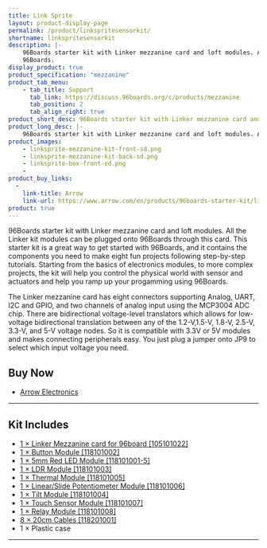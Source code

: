 ```yaml
---
title: Link Sprite
layout: product-display-page
permalink: /product/linkspritesensorkit/
shortname: linkspritesensorkit
description: |-
    96Boards starter kit with Linker mezzanine card and loft modules. All the Linker kit modules can be plugged onto 96Boards through this card. This starter kit is a great way to get started with 96Boards.
    96Boards.
display_product: true
product_specification: "mezzanine"
product_tab_menu:
    - tab_title: Support
      tab_link: https://discuss.96boards.org/c/products/mezzanine
      tab_position: 2
      tab_align_right: true
product_short_desc: 96Boards starter kit with Linker mezzanine card and loft modules. All the Linker kit modules can be plugged onto 96Boards through this card.
product_long_desc: |-
    96Boards starter kit with Linker mezzanine card and loft modules. All the Linker kit modules can be plugged onto 96Boards through this card. This starter kit is a great way to get started with 96Boards, and it contains the components you need to make eight fun projects following step-by-step tutorials. Starting from the basics of electronics modules, to more complex projects, the kit will help you control the physical world with sensor and actuators and help you ramp up your progamming using 96Boards.
product_images:
    - linksprite-mezzanine-kit-front-sd.png
    - linksprite-mezzanine-kit-back-sd.png
    - linksprite-box-front-sd.png
    - 
product_buy_links:
  -
    link-title: Arrow
    link-url: https://www.arrow.com/en/products/96boards-starter-kit/linksprite-technologies-inc
product: true
---
```

96Boards starter kit with Linker mezzanine card and loft modules. All the Linker kit modules can be plugged onto 96Boards through this card. This starter kit is a great way to get started with 96Boards, and it contains the components you need to make
eight fun projects following step-by-step tutorials. Starting from the basics of electronics modules, to more complex projects, the kit will help you control the physical world with sensor and actuators and help you ramp up your progamming using
96Boards.

The Linker mezzanine card has eight connectors supporting Analog, UART, I2C and GPIO, and two channels of analog input using the MCP3004 ADC chip. There are bidirectional voltage-level translators which allows for low-voltage bidirectional translation
between any of the 1.2-V,1.5-V, 1.8-V, 2.5-V, 3.3-V, and 5-V voltage nodes. So it is compatible with 3.3V or 5V modules and makes connecting peripherals easy. You just plug a jumper onto JP9 to select which input voltage you need.

## Buy Now

- [Arrow Electronics](https://www.arrow.com/en/products/96boards-starter-kit/linksprite-technologies-inc)

***

## Kit Includes

- [1 × Linker Mezzanine card for 96board [105101022]](http://linksprite.com/wiki/index.php5?title=Linker_Mezzanine_card_for_96board)
- [1 × Button Module [118101002]](http://linksprite.com/wiki/index.php5?title=Button_Module)
- [1 × 5mm Red LED Module [118101001-5]](http://linksprite.com/wiki/index.php5?title=5mm_Red_LED_Module)
- [1 × LDR Module [118101003]](http://linksprite.com/wiki/index.php5?title=LDR_Module)
- [1 × Thermal Module [118101005]](http://linksprite.com/wiki/index.php5?title=Thermal_Module)
- [1 × Linear/Slide Potentiometer Module [118101006]](http://linksprite.com/wiki/index.php5?title=Linear/Slide_Potentiometer_Module)
- [1 × Tilt Module [118101004]](http://linksprite.com/wiki/index.php5?title=Tilt_Module)
- [1 × Touch Sensor Module [118101007]](http://linksprite.com/wiki/index.php5?title=Touch_Sensor_Module)
- [1 × Relay Module [118101008]](http://linksprite.com/wiki/index.php5?title=Relay_Module)
- [8 × 20cm Cables [118201001]](http://linksprite.com/wiki/index.php5?title=20cm_Cables)
- 1 × Plastic case

***
